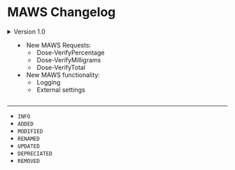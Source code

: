 ﻿# MAWS Changelog

<details>
<summary>
Version 1.0

* New MAWS Requests:
    * Dose-VerifyPercentage
    * Dose-VerifyMilligrams
    * Dose-VerifyTotal
* New MAWS functionality:
    * Logging
    * External settings

</summary>

## Version 0.15
* Foundational work on Dose functionality.

#### v0.15 (2021-07-07)
* `INFO` Initial v0.14 version.

***

## Version 0.14
* Code/comment/documentation cleanup in preparation for Dose command testing.

#### v0.14.21189.1423 (2021-07-08)
* `INFO` Code/comment/documentation cleanup.
* `MODIFIED` Logger.cs -> Utility.cs
##### Dose
* `REMOVED` Verify.Percentage_Testing.cs
* `REMOVED` Setting.cs (funcationality moved to Utility.AppSettings.cs)
##### InptAdmtDate
* `REMOVED` Compare.PreAdmitToAdmit_Testing.cs
* `REMOVED` Setting.cs (funcationality moved to Utility.AppSettings.cs)
##### Utility (previously Logger)
* `ADDED` Setting.cs
* `MODIFIED` Started migrating LogEvent code

#### v0.14.21188.1607 (2021-07-07)
* `WARN` This version doesn't work, I'm halfway through updating the logging functionality.
* `INFO` Code/comment/documentation cleanup.
* `MODIFIED` Moved the stand-alone testing logic out of GetVersion(), and put it in it's own method. Now there is a single `//TestFunctionality()' line that is commented out by default, since it actually breaks MAWS in production.
##### Logger
* `ADDED` LogEvent.cs
* `ADDED` LogEvent.Timestamped()
* `REMOVED` Timestamped.cs, functionality moved to Logger.LogEvent.cs
* `MODIFIED` Started migrating LogEvent code

#### v0.14.21188.1355 (2021-07-07)
* `INFO` Initial v0.14 version.
* `INFO` Archived v0.13.
* `INFO` Archived v0.12.
* `INFO` Archived v0.11.
* `INFO` Archived v0.10.
* `INFO` Cleaned up dev/ archives.

***

## Version 0.13
* This version was used to test for connectivity.

#### v0.13.21187.2038 (2021-07-06)
* `INFO` Clean build for testing.
* `MODIFIED` Removed custom lines in GetVersion().
* `MODIFIED` Fixed a few log comments.

#### v0.13.21183.1419 (2021-07-02)
* `INFO` Initial v0.13 version.

***

## Version 0.12
* Moved `InptAdmitDate.cs` and `Dose.cs` functionality out of the Command project. Don't know why I put them there in the first place, it goes against the whole compartmentalizing concept. Each MAWS command (e.g., "InptAdmitDate", "Dose") will now have it's own project.
* Each MAWS command (e.g., "InptAdmitDate", "Dose") has it's own settings file, which makes it easier to customize various functionality (e.g., logging) for a specific command.
* Logfiles are now more detailed, better organized, and you can specify which types of events you want to log (or disable logging completely).

#### v0.12.21183.1411 (2021-07-02)
* `INFO` Final 0.12 version deployed to production for testing.
* `MODIFIED` Confirmed all projects are set to v0.12.21183.1411 

#### v0.12.21183.0048 (2021-07-01)
* `INFO` Code/comment/documentation updates/cleanup
* `ADDED` Test case to the switch statement in RunScript()
##### RequestSyntaxEngine
* `MODIFIED` Logging functionality brought up to other project levels
* `REMOVED` ParseRequest.cs
##### NewDevelopment (previously TestFunctionality)
* `ADDED` Execute.cs
* `ADDED` Execute.Action()
* `ADDED` Settings.cs
* `ADDED` Settings.GetSettings()
* `REMOVED` Existing.cs
* `REMOVED` New.cs

#### v0.12.21182.2257 (2021-07-01)
* `INFO` Code/comment/documentation updates/cleanup
##### Dose
* `ADDED` .licenseheader file
##### InptAdmitDate
* `ADDED` .licenseheader file
##### TestFunctionality
* `ADDED` .licenseheader file

#### v0.12.21182.1839 (2021-07-01)
* `REMOVED` Command project
* `REMOVED` MyAvatoolWebService.Dose.cs
##### InptAdmitDate
* `ADDED` Compare.cs
* `ADDED` Compare.PreAdmitToAdmit()
* `ADDED` Execute.cs
* `ADDED` Execute.Action()
* `ADDED` Settings.cs
* `ADDED` Settings.GetSettings()
##### Logger
* `ADDED` Logfiles now have the .mawslog extension
##### Dose
* `ADDED` Exectute.cs
* `ADDED` Exectute.Action()
* `ADDED` Settings.cs
* `ADDED` Settings.GetSettings()
* `ADDED` Verify.cs
* `ADDED` Verify.Percentage()
* `ADDED` Verify.Percentage_Testing()

#### v0.12.21182.1554 (2021-07-01)
* `ADDED` Dose project.
* `ADDED` InptAdmitDate project.
##### Logger
* `INFO` You can now specifiy what type of events are logged.
* `ADDED` Logger.LogEvent().
* `MODIFIED` Logging functionality for MyAvatoolWebService project.
* `MODIFIED` Log filenames and syntax.

***

## Version 0.11

#### v0.11.21181.1709 (2021-06-30)
* `INFO` Final v0.11 version deployed to production for testing
* `ADDED` New project: Command.csproj
* `ADDED` New project: TheOptionObject.csproj
* `MODIFIED` Moved Test project to src/
##### Command
* `ADDED` InptAdmitDate.cs
* `ADDED` InptAdmitDate.ExecuteAction()
* `ADDED` InptAdmitDate.ComparePreAdmitToAdmit()
* `ADDED` InptAdmitDate.ComparePreAdmitToAdmit_Testing()
* `ADDED` TestFunctionality()
* `ADDED` TestFunctionality.ForceInptAdmitDate()
##### Logger
* `ADDED` 10,000/sec to the filename.
* `ADDED` 10ms pause after writing a file.
* `MODIFIED` Logger filename is more descriptive.
* `REMOVED` *verboseLog* parameter. In roadmap.
##### Test
* `ADDED` Existing.cs
* `ADDED` New.cs
##### TheOptionObject
* `ADDED` Finalize.cs
* `ADDED` Finalize.WhichComponents()
* `ADDED` Finalize.RequiredFields()
* `ADDED` Finalize.RecommendedFields()
* `ADDED` Finalize.NonRecommendedFields()

#### v0.11.21181.1407 (2021-06-30)
* `INFO` Code/comment/documentation updates/cleanup
* `MODIFIED` Moved Logger project to src/
* `FIXED` Project references.
* `ADDED` New project: Test.csproj
* `ADDED` *licenseheader* files
* `REMOVED` Testing.cs
##### Logger
* `ADDED` *verboseLog* parameter
##### Test
* `ADDED` Existing.cs
* `ADDED` Existing.Force()

#### v0.11.21181.1305 (2021-06-30)
* `INFO` Code/comment/documentation updates/cleanup
##### Logger
* `MODIFIED` Timestamped.WriteToFile(): *logMessage* is now an optional parameter, and defaults to "No log message defined".
* `MODIFIED` Minor changes to log output text.
* `MODIFIED` Renamed the "Caller" parameters to be more descriptive.

#### v0.11.21179.1755 (2021-06-28)
* `INFO` Groundwork for framework update
* `MODIFIED` Lots of logging updates
* `ADDED` New project: Dose.csproj
* `ADDED` New project: Logger.csproj
* `ADDED` New project: InptAdmitDate.csproj
* `ADDED` New project: RequestSyntaxEngine.csproj
* `REMOVED` Maintenance.cs
* `REMOVED` Logger.cs
##### Logger
* `ADDED` Timestamped.cs
* `ADDED` Timestamped.Maintenance()
* `ADDED` Timestamped.WriteToFile()
##### RequestSyntaxEngine
* `ADDED` ParseRequest.cs
* `ADDED` ParseRequest.ExecuteCommand()
* `ADDED` RequestComponent.cs
* `ADDED` RequestComponent.GetCommand()
* `ADDED` RequestComponent.GetAction()
* `ADDED` RequestComponent.GetOption()
* `ADDED` TestFunctionality.cs
* `ADDED` TestFunctionality.Force()

#### v0.11.21176.1652 (2021-06-28)
* `INFO` Initial v0.11 release.

***

## Version 0.10
> Focus on logging functionality and external settings

#### v0.10.21176.1652 (2021-06-25)
* `INFO` Code/comment/documentation updates/cleanup
* `FIXED` A completed OptionObject wasn't being passed back to Avatar.

#### v0.10.21176.1518 (2021-06-25)
* `INFO` Code/comment/documentation updates/cleanup
* `ADDED` Settings.cs
* `ADDED` Settings.GetSettings()
* `ADDED` Settings are now loaded from an external file
* `ADDED` "TestFunctionality" setting
* `MODIFIED` \MAWS\Log -> \MAWS\Logs
* `MODIFIED` Testing.Force() -> Testing.Functionality()

#### v0.10.21176.0200 (2021-06-25)
* `INFO` Initial v0.10 release

***

## Version 0.9
> Implementing OptionObject2015

#### v0.9.21179.1515 (2021-06-28)
* `FIXED` Fixed returning the OptionObject.

#### v0.9.21179.1312 (2021-06-28)
* `ADDED` Added Dose in switch statement, for testing Dose functionlity.

#### v0.9.21176.0200 (2021-06-25)
* `INFO` Final v0.9 release. Fixed a few things that impacted deployment.

#### v0.9.21172.1617 (2021-06-21)
* `INFO` Final v0.9 release (not the case, see above)

#### v0.9.21172.1316 (2021-06-21)
* `INFO` Code/comment/documentation updates/cleanup
* `REMOVED` MyAvatoolWebService.ForceTest()
* `ADDED` Testing.cs
* `ADDED` Testing.Force()
* `MODIFIED` MAWS Request commands/actions/options are now converted to lowercase prior to being returned by RequestSyntaxEngine.cs
* `MODIFIED` Maintenance.ConfirmLogDirectory() -> Maintenance.ConfirmLogDirectory()

#### v0.9.21172.1210 (2021-06-21)
* `INFO` Code/comment/documentation updates/cleanup

#### v0.9.21171.1735 (2021-06-20)
* `MODIFIED` Added [DEBUG] prefix to log files
* `MODIFIED` Added [SYSTEM] prefix to log files

#### v0.9.21171.1731 (2021-06-20)
* `ADDED` Error logging for invalid commands
* `ADDED` Error logging for invalid InptAdmitDate.cs actions
* `ADDED` Error logging for invalid Dose.cs actions

#### v0.9.21171.1719 (2021-06-20)
* `INFO` Code/comment cleanup (lots of undocumented changes to *InpatientAdmissionDate* to bring it in-line with the new framwork)
* `MODIFIED` Renamed *InpatientAdmissionDate* -> *InptAdmitDate*
* `MODIFIED` Removed *GetRequestAction()* and *GetRequestOption()* from *MyAvatoolWebService.asmx.cs* so the scope is tightened up a bit.
* `ADDED` /Resources/Log/
* `ADDED` Maintenance.cs
* `ADDED` Maintenance.CreateLogDirectory()
* `ADDED` Logger.cs
* `ADDED` Logger.WriteToTimestampedFile()
* `ADDED` Dose.cs
* `ADDED` Dose.ForceTest()
* `ADDED` Dose.VerifyPercentage()
* `ADDED` Dose.VerifyPercentage_Testing()
* `MODIFIED` Convert actions/options to lowercase

#### v0.9.21170.2311 (2021-06-19)
* `INFO` Re-implemented the *InpatientAdmissionDate* command
* `ADDED` InpatientAdmissionDate.cs
* `ADDED` RequestSyntaxEngine.ForceTest()

#### v0.9.21170.2044 (2021-06-19)
* `INFO` Built-in (simplistic!) testing works.
* `ADDED` MyAvatoolWebService.ForceTest()
* `ADDED` RequestSyntaxEngine.ForceTest()

#### v0.9.21170.1739 (2021-06-19)
* `INFO` Documentation updates

#### v0.9.21170.1726 (2021-06-19)
* `INFO` Documentation updates
* `MODIFIED` Started the change to the MAWS Request Syntax Engine

#### v0.9.21170.1628 (2021-06-19)
* `INFO` Code/comment/documentation changes

#### v0.9.21161.1940 (2021-06-10)
* `ADDED` OptionObjectMaintenance.cs
* `ADDED` OptionObjectMaintenance.FinalizeObject()
* `ADDED` OptionObjectMaintenance.FinalizeRequiredFields()
* `ADDED` OptionObjectMaintenance.FinalizeNonRequiredFields()

#### v0.9.21161.1854 (2021-06-10)
* `INFO` Code and comment cleanup

#### v0.9.21161.1834 (2021-06-10)
* `INFO` Version refresh

#### v0.9.21161.1831 (2021-06-10)
* `ADDED` MyAvatoolWebService.GetVersion()
* `ADDED` MyAvatoolWebService.RunScript()
* `ADDED` MyAvatoolWebService.MethodName()

#### v0.9.21161.1816 (2021-06-10)
* `INFO` Added the NTST.ScriptLinkService.Objects project to the solution
* `MODIFIED` MAWS Manual updates

#### v0.9.21161.1749 (2021-06-10)
* `INFO` Framework commit

***

## Version 0.8
> Finalizing documentation/comments.

#### v0.8.21111.1535 (2021-04-21)
* `ADDED` /Resources/Dev/sourcecode-information.md
* `RENAME` /Resources/Dev/current-versions.md -> /Resources/Dev/developent-information.md

#### v0.8.21111.1434 (2021-04-21)
* `ADDED` /Resources/Dev/current-versions.md

***

## Version 0.7
> Updating documentation/comments.

***

## Version 0.6
> Updating documentation/comments.

***

## Version 0.5
> Updating documentation/comments.
 
***

## Version 0.4
> Updating documentation/comments.

***

## Version 0.3
> Updating documentation/comments.

***

## Version 0.2
> Moving functionality from the Avatar Web Service.

#### v0.2.21014.1544 (2021-01-14)
* `ADDED` OptionObjectMaintenance.cs
* `ADDED` OptionObjectMaintenance.Complete()
* `ADDED` OptionObjectMaintenance.CompleteRequired()
* `ADDED` OptionObjectMaintenance.CompleteRecommended()
* `ADDED` OptionObjectMaintenance.CompleteNotRecommended()
* `ADDED` Functionality to InptAdminDate.VerifyPreAdmitDate() so once the "typeOfAdmissionField" and "preAdmitToAdmissionDateField" fields are found, MAWS stops looking through the sentOptionObject2. This should speed things up in some cases.
* `MODIFIED` Refactored detailed error messages in InptAdminDate.VerifyPreAdmitDate() with string interpolation.

#### v0.2.21014.1544 (2021-01-14)
* `ADDED` InptAdminDate.Parser() method
* `ADDED` InptAdminDate.VerifyPreAdmitDate() method
* `MODIFIED` Requests in the RunScript() method now uses "workingOptionObject2" instead of "completedOptionObject2" because I want to make sure it's very clear as to what MAWS is sent ("sentOptionObject2"), what it works with ("workingOptionObject2"), and what it returns to myAvatar ("completedOptionObject2").
* `RENAMED` "InptAdminDate.cs" to "InptAdmitDate.cs" because this request will do things with the inpatient *admission* date, and the "Admin" abbreviation indicates *administration*.
* `RENAMED` "action" to "mawsRequest" because going forward ScriptLink events will be passing a "request-action" (e.g., "InptAdmitDate-VerifyPreAdmitDate")
* `UPDATED` Documentation

#### v0.2.21014.1425 (2021-01-14)
* `REMOVED` Local methods to pre-process an action (i.e., "MyAvatoolWebService.asmx.cs.InptAdminDate"). The pre-processing is now going to be done in the action class, in a method named "Parser()" (e.g., "InptAdminDate.Parser()").
* `UPDATED` Documentation

#### v0.2.21013.1802 (2021-01-13)
* `ADDED` InptAdminDate.cs class.
* `MODIFIED` Renamed "MyAvatoolWebService.asmx.cs.MethodName()" to "MyAvatoolWebService.asmx.cs.InptAdminDate()".
* `MODIFIED` Added "InptAdminDate" case to the switch statement in RunScript().
* `MODIFIED` Added "SubPolicyNumber" case to the switch statement in RunScript().

#### v0.2.0.0 (2021-01-13)
* `INFO` Initial commit of v0.2 branch.

***

## Version 0.1
> Updated blank template for MAWS, building on v0.0. It includes:

* `ADDED` MAWS.licenseheader file for use with the [License Header Manager](https://marketplace.visualstudio.com/items?itemName=StefanWenig.LicenseHeaderManager) extension.
* `MODIFIED` AssemblyInfo.cs with...uh...assembly information.
* `MODIFIED` Renamed *sentOptionObject* to *sentOptionObject2* so it's more inline with Netsmart's (wierd) naming conventions.

#### v0.1.21013.1420 - 0.1.21013.1712 (2021-01-13)
* `ADDED` MAWS.licenseheader file for use with the [License Header Manager](https://marketplace.visualstudio.com/items?itemName=StefanWenig.LicenseHeaderManager) extension.
* `MODIFIED` AssemblyInfo.cs with...uh...assembly information.
* `MODIFIED` Renamed *sentOptionObject* to *sentOptionObject2* so it's more inline with Netsmart's (wierd) naming conventions.

***

## Version 0.0 (2021-01-12)
> Blank MAWS template which was built following the steps in the MAWS [manual](doc/man/manual-custom-myavatar-web-services.)

#### v0.0.0.0 (2021-01-12)
* `INFO` This is a blank MAWS template.

</details>

***

* `INFO`
* `ADDED`
* `MODIFIED`
* `RENAMED`
* `UPDATED`
* `DEPRECIATED`
* `REMOVED`